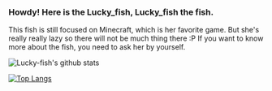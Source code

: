 ### Howdy! Here is the Lucky_fish, Lucky_fish the fish.	  	  	  
   	      		 		  	  	  	  	      
     	     	     	    			   	  	    	     
This fish is still focused on Minecraft, which is her favorite game. But she's really really lazy so there will not be much thing there :P
If you want to know more about the fish, you need to ask her by yourself.    
      	 	   	   		     	   		      	 
![Lucky-fish's github stats](https://github-readme-stats.vercel.app/api?username=Lucky-fish&show_icons=true&theme=shades-of-purple)
	   	  	     	 	    	      	 	 	   
[![Top Langs](https://github-readme-stats.vercel.app/api/top-langs/?username=Lucky-fish&layout=compact&theme=shades-of-purple)](https://github.com/Lucky-fish)
  	     	 	 	    			       	    	     
   	     	      	    		   	  	    	 	     
      	      	 	   	   	    	       	    	    	      
	  		    	 	 	      	      	   	   
       		 	       	      	     		  		    
   	       	      	      	   	       	    	    	   	  
      	   	  	  		    	 	    	      
	 	   	       	     	   	     	      	     
	  		    	     	     	      	    	  	  
       		 		  	     		   	 	    
 	     	    			   	      	    	     	    
      	 	   	   	 		 		      	     
   	   	       	     	   	     	      	      		   
  		 		      	  		   		     
   	   	      	    	  	  		    	 	       
      	      	   	   	       	    	 	     	    
		       	  	    	     	       	    		
	   		     	     	   	      	      	   	       
  	    	     		      	    	  	       	    
	 		      	     	   	   	       	     	   
  	      	      		   	  		 		    
   	 	     			
